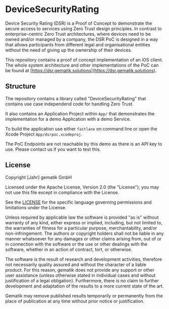 # DeviceSecurityRating

Device Security Rating (DSR) is a Proof of Concept to demonstrate the secure access to services using Zero Trust design principles. In contrast to enterprise-centric Zero Trust architectures, where devices need to be owned and/or managed by a company, the DSR PoC is designed in a way that allows participants from different legal and organisational entities without the need of giving up the ownership of their devices.

This repository contains a proof of concept implementation of an iOS client. The whole system architecture and other implementations of the PoC can be found at [https://dsr.gematik.solutions](https://dsr.gematik.solutions).

## Structure

The repository contains a library called "DeviceSecurityRating" that contains use case independend code for handling Zero Trust.

It also contains an Application Project within `App/` that demonstrates the implementation for a demo Application with a demo Service.

To build the application use either `fastlane` on command line or open the Xcode Project `App/dsrpoc.xcodeproj`.

The PoC Endpoints are not reachable by this demo as there is an API key to use. Please contact us if you want to test this.

## License
 
Copyright [Jahr] gematik GmbH
 
Licensed under the Apache License, Version 2.0 (the "License"); you may not use this file except in compliance with the License.
 
See the [LICENSE](./LICENSE) for the specific language governing permissions and limitations under the License.
 
Unless required by applicable law the software is provided "as is" without warranty of any kind, either express or implied, including, but not limited to, the warranties of fitness for a particular purpose, merchantability, and/or non-infringement. The authors or copyright holders shall not be liable in any manner whatsoever for any damages or other claims arising from, out of or in connection with the software or the use or other dealings with the software, whether in an action of contract, tort, or otherwise.
 
The software is the result of research and development activities, therefore not necessarily quality assured and without the character of a liable product. For this reason, gematik does not provide any support or other user assistance (unless otherwise stated in individual cases and without justification of a legal obligation). Furthermore, there is no claim to further development and adaptation of the results to a more current state of the art.
 
Gematik may remove published results temporarily or permanently from the place of publication at any time without prior notice or justification.

